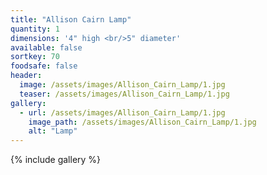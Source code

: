 ```yaml
---
title: "Allison Cairn Lamp"
quantity: 1
dimensions: '4" high <br/>5" diameter'
available: false
sortkey: 70
foodsafe: false
header:
  image: /assets/images/Allison_Cairn_Lamp/1.jpg
  teaser: /assets/images/Allison_Cairn_Lamp/1.jpg
gallery:
  - url: /assets/images/Allison_Cairn_Lamp/1.jpg
    image_path: /assets/images/Allison_Cairn_Lamp/1.jpg
    alt: "Lamp"
---
```


{% include gallery %}


